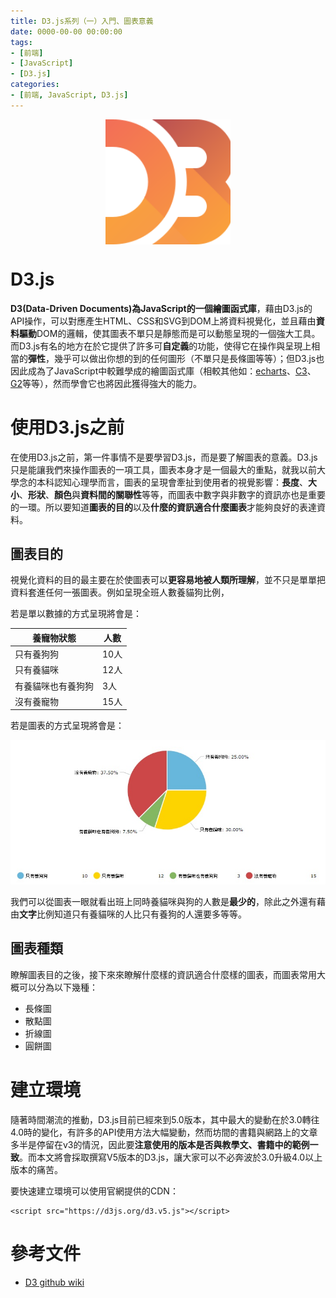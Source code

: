 ```yaml
---
title: D3.js系列（一）入門、圖表意義
date: 0000-00-00 00:00:00
tags:
- [前端]
- [JavaScript]
- [D3.js]
categories: 
- [前端, JavaScript, D3.js]
---
```


<div style="display:flex;justify-content:center;">
  <img style="object-fit:cover;" src='/images/D3-logo.svg' width='200px' height='200px' />
</div>


# D3.js
**D3(Data-Driven Documents)**為JavaScript的一個**繪圖函式庫**，藉由D3.js的API操作，可以對應產生HTML、CSS和SVG到DOM上將資料視覺化，並且藉由**資料驅動**DOM的邏輯，使其圖表不單只是靜態而是可以動態呈現的一個強大工具。而D3.js有名的地方在於它提供了許多可**自定義**的功能，使得它在操作與呈現上相當的**彈性**，幾乎可以做出你想的到的任何圖形（不單只是長條圖等等）；但D3.js也因此成為了JavaScript中較難學成的繪圖函式庫（相較其他如：[echarts](https://echarts.baidu.com/)、[C3](https://c3js.org/)、[G2](https://antv.alipay.com/zh-cn/g2/3.x/index.html)等等），然而學會它也將因此獲得強大的能力。

# 使用D3.js之前
在使用D3.js之前，第一件事情不是要學習D3.js，而是要了解圖表的意義。D3.js只是能讓我們來操作圖表的一項工具，圖表本身才是一個最大的重點，就我以前大學念的本科認知心理學而言，圖表的呈現會牽扯到使用者的視覺影響：**長度**、**大小**、**形狀**、**顏色**與**資料間的關聯性**等等，而圖表中數字與非數字的資訊亦也是重要的一環。所以要知道**圖表的目的**以及**什麼的資訊適合什麼圖表**才能夠良好的表達資料。


## 圖表目的
視覺化資料的目的最主要在於使圖表可以**更容易地被人類所理解**，並不只是單單把資料套進任何一張圖表。例如呈現全班人數養貓狗比例，

若是單以數據的方式呈現將會是：

養寵物狀態       | 人數
----------------|-------
只有養狗狗       | 10人
只有養貓咪       | 12人
有養貓咪也有養狗狗| 3人
沒有養寵物       | 15人

若是圖表的方式呈現將會是：

![](/images/note-0002-pie.jpg)

我們可以從圖表一眼就看出班上同時養貓咪與狗的人數是**最少的**，除此之外還有藉由**文字**比例知道只有養貓咪的人比只有養狗的人還要多等等。

## 圖表種類
瞭解圖表目的之後，接下來來瞭解什麼樣的資訊適合什麼樣的圖表，而圖表常用大概可以分為以下幾種：
- 長條圖
- 散點圖
- 折線圖
- 圓餅圖


# 建立環境
隨著時間潮流的推動，D3.js目前已經來到5.0版本，其中最大的變動在於3.0轉往4.0時的變化，有許多的API使用方法大幅變動，然而坊間的書籍與網路上的文章多半是停留在v3的情況，因此要**注意使用的版本是否與教學文、書籍中的範例一致**。而本文將會採取撰寫V5版本的D3.js，讓大家可以不必奔波於3.0升級4.0以上版本的痛苦。

要快速建立環境可以使用官網提供的CDN：
```
<script src="https://d3js.org/d3.v5.js"></script>
```



# 參考文件

- [D3 github wiki](https://github.com/d3/d3/wiki)